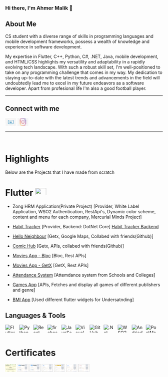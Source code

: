 ### Hi there, I'm Ahmer Malik 👋

<!--
**ahmermalik099/ahmermalik099** is a ✨ _special_ ✨ repository because its `README.md` (this file) appears on your GitHub profile.

Here are some ideas to get you started:


- 🔭 I’m currently working on ...
- 🌱 I’m currently learning ...
- 👯 I’m looking to collaborate on ...
- 🤔 I’m looking for help with ...
- 💬 Ask me about ...
- 📫 How to reach me: ...
- 😄 Pronouns: ...
- ⚡ Fun fact: ...
-->

## About Me
CS student with a diverse range of skills in programming languages and mobile development frameworks, possess a wealth of knowledge and experience in software development.

My expertise in Flutter, C++, Python, C#, .NET, Java, mobile development, and HTML/CSS highlights my versatility and adaptability in a rapidly evolving tech landscape. With such a robust skill set, I'm well-positioned to take on any programming challenge that comes in my way. My dedication to staying up-to-date with the latest trends and advancements in the field will undoubtedly lead me to excel in my future endeavors as a software developer. Apart from profesional life I'm also a good football player.
<hr/>

## Connect with me
<a href="https://www.linkedin.com/in/ahmer-malik-478836256/"> <img src="./images/linkedin.jpg" width=40px height= 40px></a>
<a href="https://www.instagram.com/ahmer._.malik/"> <img src="./images/instagram.jpg" width=40px height= 40px></a>
<hr/>

<br/>

# Highlights
Below are the Projects that I have made from scratch

# Flutter <img width ='20' height='20' src="https://static-00.iconduck.com/assets.00/flutter-plain-icon-1655x2048-tm6fsmjb.png" />

- Zong HRM Application(Private Project) [Provider, White Label Application, WSO2 Authentication, RestApi's, Dynamic color scheme, content and menu for each company, Mercurial Minds Project]

- [Habit Tracker](https://github.com/ahmermalik099/habit_tracker_app) [Provider, Backend: DotNet Core] [Habit Tracker Backend](https://github.com/ahmermalik099/HabitTrackerBackend)

- [Hello Neighbour](https://github.com/ahmermalik099/hello_neighbour) [Getx, Google Maps, Collabed with friends(Github)]

- [Comic Hub](https://github.com/ahmermalik099/Comic-Hub-Flutter) [Getx, APIs, collabed with friends(Github)]

- [Movies App - Bloc](https://github.com/ahmermalik099/Flutter-Movies-App-Using-Bloc) [Bloc, Rest APIs]

- [Movies App - GetX](https://github.com/ahmermalik099/movie_app) [GetX, Rest APIs]

- [Attendance System](https://github.com/ahmermalik099/attendance_system) [Attemdance system from Schools and Colleges]

- [Games App](https://github.com/ahmermalik099/Games_App_Flutter) [APIs, Fetches and display all games of different publishers and genre]

- [BMI App](https://github.com/ahmermalik099/BMI-App-Flutter) [Used different flutter widgets for Undersatnding]


## Languages & Tools
[<img align="left" alt="Flutter" width="26px" height="26px" src="./img/flutter-icon.png" style="padding-right:10px;" />]()
[<img align="left" alt="Python" width="26px" height="26px" src="https://static.vecteezy.com/system/resources/previews/012/697/295/original/3d-python-programming-language-logo-free-png.png" style="padding-right:10px;" />]()
[<img align="left" alt="React" width="26px" src="https://cdn.jsdelivr.net/gh/devicons/devicon/icons/react/react-original.svg" style="padding-right:10px;" />]()
[<img align="left" alt="firebase" width="26px" src="https://img.icons8.com/color/256/firebase.png" style="padding-right:10px;" />]()
[<img align="left" alt="JavaScript" width="26px" src="https://cdn.jsdelivr.net/gh/devicons/devicon/icons/javascript/javascript-original.svg" style="padding-right:10px;" />]()
[<img align="left" alt="Visual Studio Code" width="26px" height="26px" src="https://cdn.jsdelivr.net/gh/devicons/devicon/icons/vscode/vscode-original.svg" style="padding-right:10px;" />]()
[<img align="left" alt="GitHub" width="26px" src="https://user-images.githubusercontent.com/3369400/139447912-e0f43f33-6d9f-45f8-be46-2df5bbc91289.png" style="padding-right:10px;" />]()
[<img align="left" alt=".Net Core" width="26px" src="https://upload.wikimedia.org/wikipedia/commons/thumb/e/ee/.NET_Core_Logo.svg/2048px-.NET_Core_Logo.svg.png" style="padding-right:10px;" />]()
[<img align="left" alt="WSO2" width="26px" src="https://upload.wikimedia.org/wikipedia/en/5/56/WSO2_Software_Logo.png" style="padding-right:10px;" />]()
[<img align="left" alt="Andriod Studio" width="26px" src="https://seeklogo.com/images/A/android-studio-logo-F8CE9CD9AF-seeklogo.com.png" style="padding-right:10px;" />]()
[<img align="left" alt="PostMan" width="26px" src="https://seeklogo.com/images/P/postman-api-platform-logo-D6B8AB9B0D-seeklogo.com.png" style="padding-right:10px;" />]()


<br/>
<br/>

# Certificates

<img alt="Flutter" height="400" width="500px" src="./images/course1.jpeg" />

<img alt="Flutter" height="400" width="500px" src="./images/course2.png" />

<img alt="Flutter" height="400" width="500px" src="./images/cousre3.jpeg" />

<img alt="Flutter" height="400" width="500px" src="./images/course4.jpeg" />

<img alt="Flutter" height="400" width="500px" src="./images/course5.jpeg" />

<img alt="Flutter" height="400" width="500px" src="./images/course6.png" />

<img alt="Flutter" height="400" width="500px" src="./images/course7.png" />





<style>
  img {
    width: 35px; 
    height: 25px;
  }
</style>
